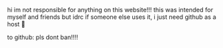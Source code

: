 hi im not responsible for anything on this website!!! this was intended for myself and friends but idrc if someone else uses it, i just need github as a host 🤑


to github:
pls dont ban!!!!
